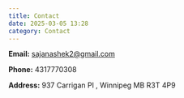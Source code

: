 ```yaml
---
title: Contact
date: 2025-03-05 13:28
category: Contact
---
```


**Email:** sajanashek2@gmail.com

**Phone:** 4317770308

**Address:** 937 Carrigan Pl , Winnipeg MB R3T 4P9

